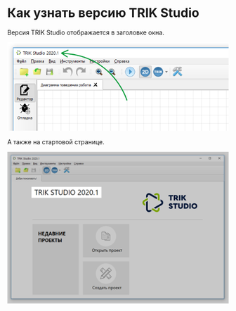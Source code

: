 # Как узнать версию TRIK Studio

Версия TRIK Studio отображается в заголовке окна.

![](<../../.gitbook/assets/version (1).png>)

А также на стартовой странице.

![](<../../.gitbook/assets/version-2 (1).png>)
